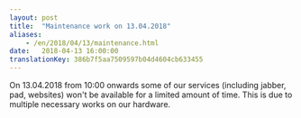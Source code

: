 ```yaml
---
layout: post
title:  "Maintenance work on 13.04.2018"
aliases:
    - /en/2018/04/13/maintenance.html
date:   2018-04-13 16:00:00
translationKey: 386b7f5aa7509597b04d4604cb633455
---
```


On 13.04.2018 from 10:00 onwards some of our services (including jabber, pad, websites) won't be available for a limited amount of time. This is due to multiple necessary works on our hardware.
